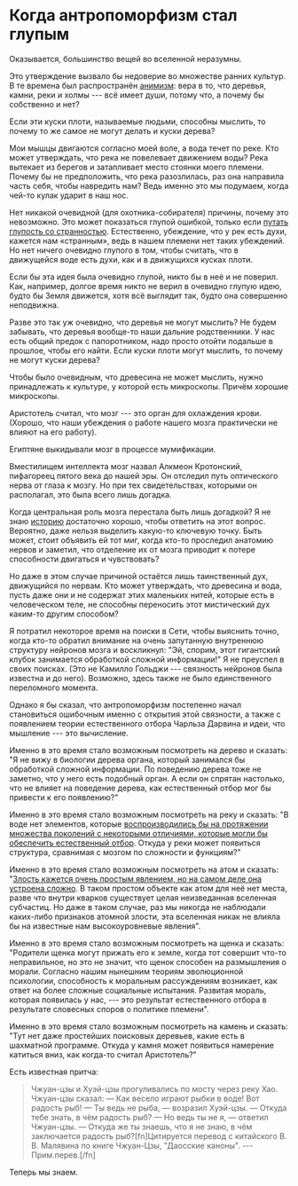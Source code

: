 # Когда антропоморфизм стал глупым
Оказывается, большинство вещей во вселенной неразумны.

Это утверждение вызвало бы недоверие во множестве ранних культур. В те времена был распространён [анимизм](https://ru.wikipedia.org/wiki/%D0%90%D0%BD%D0%B8%D0%BC%D0%B8%D0%B7%D0%BC): вера в то, что деревья, камни, реки и холмы --- всё имеет души, потому что, а почему бы собственно и нет?

Если эти куски плоти, называемые людьми, способны мыслить, то почему то же самое не могут делать и куски дерева?

Мои мышцы двигаются согласно моей воле, а вода течет по реке. Кто может утверждать, что река не повелевает движением воды? Река вытекает из берегов и затапливает место стоянки моего племени. Почему бы не предположить, что река разозлилась, раз она направила часть себя, чтобы навредить нам? Ведь именно это мы подумаем, когда чей-то кулак ударит в наш нос.

Нет никакой очевидной (для охотника-собирателя) причины, почему это невозможно. Это может показаться глупой ошибкой, только если [путать глупость со странностью](https://lesswrong.ru/w/%D0%9A%D1%83%D0%BB%D1%8C%D1%82%D0%BE%D0%B2%D0%B0%D1%8F_%D0%BA%D0%BE%D0%BD%D1%82%D1%80%D0%BA%D1%83%D0%BB%D1%8C%D1%82%D0%BE%D0%B2%D0%BE%D1%81%D1%82%D1%8C). Естественно, убеждение, что у рек есть духи, кажется нам «странным», ведь в нашем племени нет таких убеждений. Но нет ничего очевидно глупого в том, чтобы считать, что в движущейся воде есть духи, как и в движущихся кусках плоти.

Если бы эта идея была очевидно глупой, никто бы в неё и не поверил. Как, например, долгое время никто не верил в очевидно глупую идею, будто бы Земля движется, хотя всё выглядит так, будто она совершенно неподвижна. 

Разве это так уж очевидно, что деревья не могут мыслить? Не будем забывать, что деревья вообще-то наши дальние родственники. У нас есть общий предок с папоротником, надо просто отойти подальше в прошлое, чтобы его найти. Если куски плоти могут мыслить, то почему не могут куски дерева?

Чтобы было очевидным, что древесина не может мыслить, нужно принадлежать к культуре, у которой есть микроскопы. Причём хорошие микроскопы.

Аристотель считал, что мозг --- это орган для охлаждения крови. (Хорошо, что наши убеждения о работе нашего мозга практически не влияют на его работу).

Египтяне выкидывали мозг в процессе мумификации.

Вместилищем интеллекта мозг назвал Алкмеон Кротонский, пифагореец пятого века до нашей эры. Он отследил путь оптического нерва от глаза к мозгу. Но при тех свидетельствах, которыми он располагал, это была всего лишь догадка.
 
Когда центральная роль мозга перестала быть лишь догадкой? Я не знаю [историю](https://www.readthesequences.com/BrainBreakthroughItsMadeOfNeurons) достаточно хорошо, чтобы ответить на этот вопрос. Вероятно, даже нельзя выделить какую-то ключевую точку. Быть может, стоит объявить ей тот миг, когда кто-то проследил анатомию нервов и заметил, что отделение их от мозга приводит к потере способности двигаться и чувствовать?
 
Но даже в этом случае причиной остаётся лишь таинственный дух, движущийся по нервам. Кто может утверждать, что древесина и вода, пусть даже они и не содержат этих маленьких нитей, которые есть в человеческом теле, не  способны переносить этот мистический дух каким-то другим способом?

Я потратил некоторое время на поиски в Сети, чтобы выяснить точно, когда кто-то обратил внимание на  очень запутанную внутреннюю структуру нейронов мозга и воскликнул: "Эй, спорим, этот гигантский клубок занимается обработкой сложной информации!" Я не преуспел в своих поисках. (Это не Камилло Гольджи --- связность нейронов была известна и до него). Возможно, здесь также не было единственного переломного момента.

Однако я бы сказал, что антропоморфизм постепенно начал становиться ошибочным именно с открытия этой связности, а также с появлением теории естественного отбора Чарльза Дарвина и идеи, что мышление --- это вычисление.

Именно в это время стало возможным посмотреть на дерево и сказать: "Я не вижу в биологии дерева органа, который занимался бы обработкой сложной информации. По поведению дерева тоже не заметно, что у него есть подобный орган. А если он спрятан настолько, что не влияет на поведение дерева, как естественный отбор мог бы привести к его появлению?"

Именно в это время стало возможным посмотреть на реку и сказать: "В воде нет элементов, которые [воспроизводились бы на протяжении множества поколений с некоторыми отличиями, которые могли бы обеспечить естественный отбор](https://www.readthesequences.com/NoEvolutionsForCorporationsOrNanodevices). Откуда у реки может появиться структура, сравнимая с мозгом по сложности и функциям?" 

Именно в это время стало возможным посмотреть на атом и сказать: "[Злость кажется очень простым явлением, но на самом деле она устроена сложно](/w/Злые_атомы). В таком простом объекте как атом для неё нет места, разве что внутри кварков существует целая неизведанная вселенная субчастиц. Но даже в таком случае, раз мы никогда не наблюдали каких-либо признаков атомной злости, эта вселенная никак не влияла бы на известные нам высокоуровневые явления".

Именно в это время стало возможным посмотреть на щенка и сказать: "Родители щенка могут прижать его к земле, когда тот совершит что-то неправильное, но это не значит, что щенок способен на размышления о морали. Согласно нашим нынешним теориям эволюционной психологии, способность к моральным рассуждениям возникает, как ответ на более сложные социальные испытания. Развитая мораль, которая появилась у нас, --- это результат естественного отбора в результате словесных споров о политике племени".

Именно в это время стало возможным посмотреть на камень и сказать: "Тут нет даже простейших поисковых деревьев,  какие есть в шахматной программе. Откуда у камня может появиться намерение катиться вниз, как когда-то считал Аристотель?"

Есть известная притча:
<blockquote>Чжуан-цзы и Хуэй-цзы прогуливались по мосту через реку Хао. Чжуан-цзы сказал:
— Как весело играют рыбки в воде! Вот радость рыб!
— Ты ведь не рыба, — возразил Хуэй-цзы. — Откуда тебе знать, в чём радость рыб?
— Но ведь ты не я, — ответил Чжуан-цзы. — Откуда же ты знаешь, что я не знаю, в чём заключается радость рыб?[fn]Цитируется перевод с китайского В. В. Малявина по книге Чжуан-Цзы, "Даосские каноны". --- Прим.перев.[/fn]</blockquote>

Теперь мы знаем.